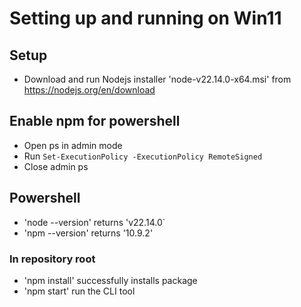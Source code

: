 # Setting up and running on Win11

## Setup
- Download and run Nodejs installer 'node-v22.14.0-x64.msi' from https://nodejs.org/en/download

## Enable npm for powershell
- Open ps in admin mode
- Run `Set-ExecutionPolicy -ExecutionPolicy RemoteSigned`
- Close admin ps

## Powershell
- 'node --version' returns 'v22.14.0`
- 'npm --version' returns '10.9.2'

### In repository root
- 'npm install' successfully installs package
- 'npm start' run the CLI tool
